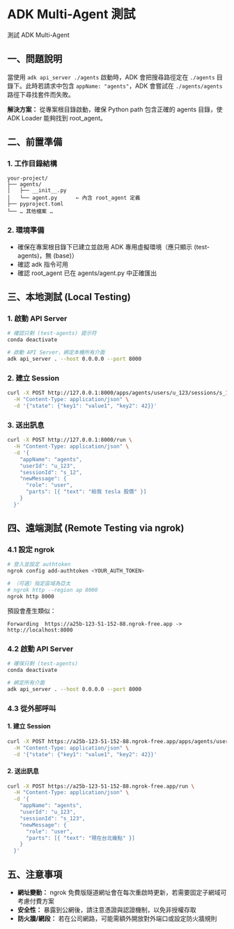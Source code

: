 # ADK Multi-Agent 測試

測試 ADK Multi-Agent 

## 一、問題說明

當使用 `adk api_server ./agents` 啟動時，ADK 會把搜尋路徑定在 `./agents` 目錄下。此時若請求中包含 `appName: "agents"`，ADK 會嘗試在 `./agents/agents` 路徑下尋找套件而失敗。

**解決方案：** 從專案根目錄啟動，確保 Python path 包含正確的 agents 目錄，使 ADK Loader 能夠找到 root_agent。

## 二、前置準備

### 1. 工作目錄結構

```
your-project/
├── agents/
│   ├── __init__.py
│   └── agent.py      ← 內含 root_agent 定義
├── pyproject.toml
└── … 其他檔案 …
```

### 2. 環境準備

* 確保在專案根目錄下已建立並啟用 ADK 專用虛擬環境（應只顯示 (test-agents)，無 (base)）
* 確認 adk 指令可用
* 確認 root_agent 已在 agents/agent.py 中正確匯出

## 三、本地測試 (Local Testing)

### 1. 啟動 API Server

```bash
# 確認只剩 (test-agents) 提示符
conda deactivate   

# 啟動 API Server，綁定本機所有介面
adk api_server . --host 0.0.0.0 --port 8000
```

### 2. 建立 Session

```bash
curl -X POST http://127.0.0.1:8000/apps/agents/users/u_123/sessions/s_12 \
  -H "Content-Type: application/json" \
  -d '{"state": {"key1": "value1", "key2": 42}}'
```

### 3. 送出訊息

```bash
curl -X POST http://127.0.0.1:8000/run \
  -H "Content-Type: application/json" \
  -d '{
    "appName": "agents",
    "userId": "u_123",
    "sessionId": "s_12",
    "newMessage": {
      "role": "user",
      "parts": [{ "text": "給我 tesla 股價" }]
    }
  }'
```

## 四、遠端測試 (Remote Testing via ngrok)

### 4.1 設定 ngrok

```bash
# 登入並設定 authtoken
ngrok config add-authtoken <YOUR_AUTH_TOKEN>

# （可選）指定區域為亞太
# ngrok http --region ap 8000
ngrok http 8000
```

預設會產生類似：
```
Forwarding  https://a25b-123-51-152-88.ngrok-free.app -> http://localhost:8000
```

### 4.2 啟動 API Server

```bash
# 確保只剩 (test-agents)
conda deactivate

# 綁定所有介面
adk api_server . --host 0.0.0.0 --port 8000
```

### 4.3 從外部呼叫

#### 1. 建立 Session

```bash
curl -X POST https://a25b-123-51-152-88.ngrok-free.app/apps/agents/users/u_123/sessions/s_123 \
  -H "Content-Type: application/json" \
  -d '{"state": {"key1": "value1", "key2": 42}}'
```

#### 2. 送出訊息

```bash
curl -X POST https://a25b-123-51-152-88.ngrok-free.app/run \
  -H "Content-Type: application/json" \
  -d '{
    "appName": "agents",
    "userId": "u_123",
    "sessionId": "s_123",
    "newMessage": {
      "role": "user",
      "parts": [{ "text": "現在台北幾點" }]
    }
  }'
```

## 五、注意事項

* **網址變動：** ngrok 免費版隧道網址會在每次重啟時更新，若需要固定子網域可考慮付費方案
* **安全性：** 暴露到公網後，請注意憑證與認證機制，以免非授權存取
* **防火牆/網段：** 若在公司網路，可能需額外開放對外端口或設定防火牆規則
